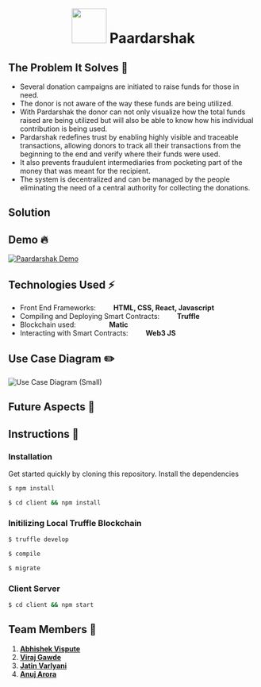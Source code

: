 <h1 align="center"> <img width="70" height="70" src="https://i.ibb.co/85JrF8R/logo.png"> Paardarshak</h1>


## The Problem It Solves 🌈

- Several donation campaigns are initiated to raise funds for those in need. 
- The donor is not aware of the way these funds are being utilized. 
- With Pardarshak the donor can not only visualize how the total funds raised are being utilized but will also be able to know how his individual contribution is being used.
- Pardarshak redefines trust by enabling highly visible and traceable transactions, allowing donors to track all their transactions from the beginning to the end and verify where their funds were used. 
- It also prevents fraudulent intermediaries from pocketing part of the money that was meant for the recipient. 
- The system is decentralized and can be managed by the people eliminating the need of a central authority for collecting the donations.
## Solution




## Demo 🔥 

[![Paardarshak Demo](https://j.gifs.com/QnlRQ0.gif)](https://www.youtube.com/watch?v=0uxsD9Enb9Q)

## Technologies Used ⚡️
-  Front End Frameworks:  &nbsp;&nbsp;&nbsp;&nbsp;&nbsp;&nbsp;&nbsp;&nbsp;**HTML, CSS, React, Javascript**
-  Compiling and Deploying Smart Contracts:&nbsp;&nbsp;&nbsp;&nbsp;&nbsp;&nbsp;&nbsp;&nbsp; **Truffle**
-  Blockchain used:&nbsp;&nbsp;&nbsp;&nbsp;&nbsp;&nbsp;&nbsp;&nbsp;&nbsp;&nbsp;&nbsp;&nbsp;&nbsp;&nbsp;&nbsp;&nbsp; **Matic**
-  Interacting with Smart Contracts:&nbsp;&nbsp;&nbsp;&nbsp;&nbsp;&nbsp;&nbsp;&nbsp; **Web3 JS**
## Use Case Diagram ✏️

![Use Case Diagram (Small)](https://user-images.githubusercontent.com/34777376/85917978-71a02e80-b87c-11ea-92d0-8fdbc6af0ff5.png)

## Future Aspects 🚀

## Instructions 📝 

### Installation

Get started quickly by cloning this repository.
Install the dependencies
```sh
$ npm install
```
```sh
$ cd client && npm install
```

### Initilizing Local Truffle Blockchain

```sh
$ truffle develop
```
```sh
$ compile
```
```sh
$ migrate
```
### Client Server
```sh
$ cd client && npm start
```




## Team Members 🏁

1. [**Abhishek Vispute**](https://github.com/abhishekvispute/)
2. [**Viraj Gawde**](https://gihub.com/VirajRG/)
3. [**Jatin Varlyani**](https://github.com/Jatin-8898/)
4. [**Anuj Arora**](https://github.com/Arora-Anuj)
